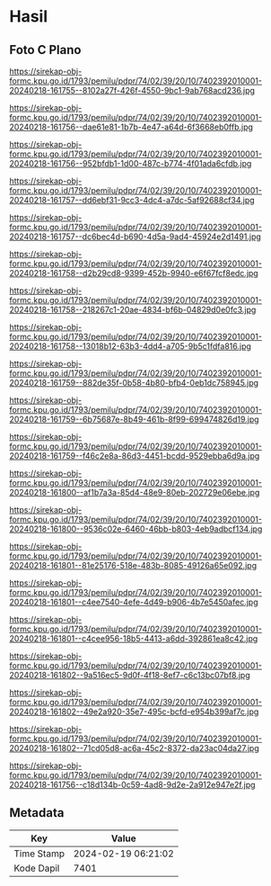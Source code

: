 # Hasil

## Foto C Plano

https://sirekap-obj-formc.kpu.go.id/1793/pemilu/pdpr/74/02/39/20/10/7402392010001-20240218-161755--8102a27f-426f-4550-9bc1-9ab768acd236.jpg

https://sirekap-obj-formc.kpu.go.id/1793/pemilu/pdpr/74/02/39/20/10/7402392010001-20240218-161756--dae61e81-1b7b-4e47-a64d-6f3668eb0ffb.jpg

https://sirekap-obj-formc.kpu.go.id/1793/pemilu/pdpr/74/02/39/20/10/7402392010001-20240218-161756--952bfdb1-1d00-487c-b774-4f01ada6cfdb.jpg

https://sirekap-obj-formc.kpu.go.id/1793/pemilu/pdpr/74/02/39/20/10/7402392010001-20240218-161757--dd6ebf31-9cc3-4dc4-a7dc-5af92688cf34.jpg

https://sirekap-obj-formc.kpu.go.id/1793/pemilu/pdpr/74/02/39/20/10/7402392010001-20240218-161757--dc6bec4d-b690-4d5a-9ad4-45924e2d1491.jpg

https://sirekap-obj-formc.kpu.go.id/1793/pemilu/pdpr/74/02/39/20/10/7402392010001-20240218-161758--d2b29cd8-9399-452b-9940-e6f67fcf8edc.jpg

https://sirekap-obj-formc.kpu.go.id/1793/pemilu/pdpr/74/02/39/20/10/7402392010001-20240218-161758--218267c1-20ae-4834-bf6b-04829d0e0fc3.jpg

https://sirekap-obj-formc.kpu.go.id/1793/pemilu/pdpr/74/02/39/20/10/7402392010001-20240218-161758--13018b12-63b3-4dd4-a705-9b5c1fdfa816.jpg

https://sirekap-obj-formc.kpu.go.id/1793/pemilu/pdpr/74/02/39/20/10/7402392010001-20240218-161759--882de35f-0b58-4b80-bfb4-0eb1dc758945.jpg

https://sirekap-obj-formc.kpu.go.id/1793/pemilu/pdpr/74/02/39/20/10/7402392010001-20240218-161759--6b75687e-8b49-461b-8f99-699474826d19.jpg

https://sirekap-obj-formc.kpu.go.id/1793/pemilu/pdpr/74/02/39/20/10/7402392010001-20240218-161759--f46c2e8a-86d3-4451-bcdd-9529ebba6d9a.jpg

https://sirekap-obj-formc.kpu.go.id/1793/pemilu/pdpr/74/02/39/20/10/7402392010001-20240218-161800--af1b7a3a-85d4-48e9-80eb-202729e06ebe.jpg

https://sirekap-obj-formc.kpu.go.id/1793/pemilu/pdpr/74/02/39/20/10/7402392010001-20240218-161800--9536c02e-6460-46bb-b803-4eb9adbcf134.jpg

https://sirekap-obj-formc.kpu.go.id/1793/pemilu/pdpr/74/02/39/20/10/7402392010001-20240218-161801--81e25176-518e-483b-8085-49126a65e092.jpg

https://sirekap-obj-formc.kpu.go.id/1793/pemilu/pdpr/74/02/39/20/10/7402392010001-20240218-161801--c4ee7540-4efe-4d49-b906-4b7e5450afec.jpg

https://sirekap-obj-formc.kpu.go.id/1793/pemilu/pdpr/74/02/39/20/10/7402392010001-20240218-161801--c4cee956-18b5-4413-a6dd-392861ea8c42.jpg

https://sirekap-obj-formc.kpu.go.id/1793/pemilu/pdpr/74/02/39/20/10/7402392010001-20240218-161802--9a516ec5-9d0f-4f18-8ef7-c6c13bc07bf8.jpg

https://sirekap-obj-formc.kpu.go.id/1793/pemilu/pdpr/74/02/39/20/10/7402392010001-20240218-161802--49e2a920-35e7-495c-bcfd-e954b399af7c.jpg

https://sirekap-obj-formc.kpu.go.id/1793/pemilu/pdpr/74/02/39/20/10/7402392010001-20240218-161802--71cd05d8-ac6a-45c2-8372-da23ac04da27.jpg

https://sirekap-obj-formc.kpu.go.id/1793/pemilu/pdpr/74/02/39/20/10/7402392010001-20240218-161756--c18d134b-0c59-4ad8-9d2e-2a912e947e2f.jpg


## Metadata

| Key        | Value               |
| ---------- | ------------------- |
| Time Stamp | 2024-02-19 06:21:02 |
| Kode Dapil | 7401                |



